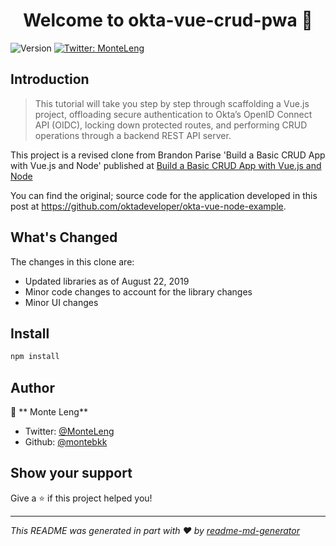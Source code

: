 <h1 align="center">Welcome to okta-vue-crud-pwa 👋</h1>
<p>
  <img alt="Version" src="https://img.shields.io/badge/version-0.1.0-blue.svg?cacheSeconds=2592000" />
  <a href="https://twitter.com/MonteLeng">
    <img alt="Twitter: MonteLeng" src="https://img.shields.io/twitter/follow/MonteLeng.svg?style=social" target="_blank" />
  </a>
</p>

## Introduction

>  This tutorial will take you step by step through scaffolding a Vue.js project, offloading secure authentication to Okta’s OpenID Connect API (OIDC), locking down protected routes, and performing CRUD operations through a backend REST API server.

This project is a revised clone from Brandon Parise 'Build a Basic CRUD App with Vue.js and Node' published at [Build a Basic CRUD App with Vue.js and Node ][8ae0da58]


  [8ae0da58]: https://developer.okta.com/blog/2018/02/15/build-crud-app-vuejs-node "Build a Basic CRUD App with Vue.js and Node"

  You can find the original; source code for the application developed in this post at https://github.com/oktadeveloper/okta-vue-node-example.

## What's Changed
The changes in this clone are:
- Updated libraries as of August 22, 2019
- Minor code changes to account for the library changes
- Minor UI changes



## Install

```sh
npm install
```

## Author

👤 ** Monte Leng**

* Twitter: [@MonteLeng](https://twitter.com/MonteLeng)
* Github: [@montebkk](https://github.com/montebkk)

## Show your support

Give a ⭐️ if this project helped you!

***
_This README was generated in part with ❤️ by [readme-md-generator](https://github.com/kefranabg/readme-md-generator)_
